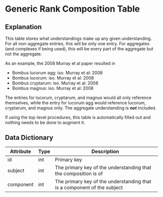 # Generic Rank Composition Table

## Explanation

This table stores what understandings make up any given understanding. For all non-aggregate entries, this will be only one entry. For aggregates (and complexes if being used), this will be every part of the aggregate but not the aggregate.

As an example, the 2008 Murray et al paper resulted in
- Bombus lucorum agg: iso. Murray et al: 2008
- Bombus lucorum: iso. Murray et al: 2008
- Bombus cryptarum: iso. Murray et al: 2008
- Bombus magnus: iso. Murray et al: 2008

The entries for lucorum, cryptarum, and magnus would all only reference themselves, while the entry for lucorum agg would reference lucorum, cryptarum, and magnus only. The aggregate understanding is ***not*** included.

If using the top-level procedures, this table is automatically filled out and nothing needs to be done to augment it.

## Data Dictionary
|Attribute|Type|Description|
|---------|----|-----------|
|id|int|Primary key
|subject|int|The primary key of the understanding that the composition is of|
|component|int|The primary key of the understanding that is a component of the subject|